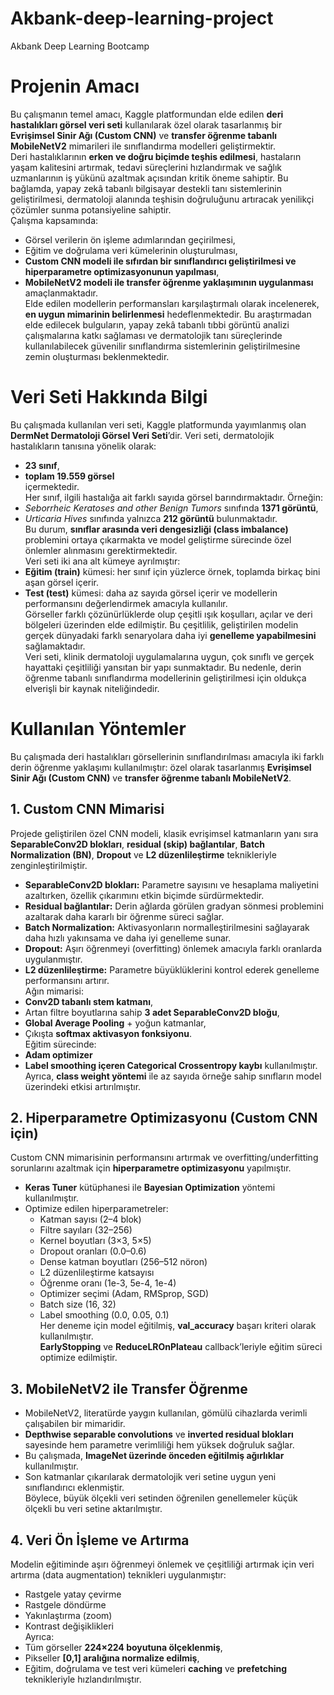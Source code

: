 # Akbank-deep-learning-project
Akbank Deep Learning Bootcamp
# Projenin Amacı  
Bu çalışmanın temel amacı, Kaggle platformundan elde edilen **deri hastalıkları görsel veri seti** kullanılarak özel olarak tasarlanmış bir **Evrişimsel Sinir Ağı (Custom CNN)** ve **transfer öğrenme tabanlı MobileNetV2** mimarileri ile sınıflandırma modelleri geliştirmektir.  
Deri hastalıklarının **erken ve doğru biçimde teşhis edilmesi**, hastaların yaşam kalitesini artırmak, tedavi süreçlerini hızlandırmak ve sağlık uzmanlarının iş yükünü azaltmak açısından kritik öneme sahiptir. Bu bağlamda, yapay zekâ tabanlı bilgisayar destekli tanı sistemlerinin geliştirilmesi, dermatoloji alanında teşhisin doğruluğunu artıracak yenilikçi çözümler sunma potansiyeline sahiptir.  
Çalışma kapsamında:  
- Görsel verilerin ön işleme adımlarından geçirilmesi,  
- Eğitim ve doğrulama veri kümelerinin oluşturulması,  
- **Custom CNN modeli ile sıfırdan bir sınıflandırıcı geliştirilmesi ve hiperparametre optimizasyonunun yapılması**,  
- **MobileNetV2 modeli ile transfer öğrenme yaklaşımının uygulanması**  
amaçlanmaktadır.  
Elde edilen modellerin performansları karşılaştırmalı olarak incelenerek, **en uygun mimarinin belirlenmesi** hedeflenmektedir. Bu araştırmadan elde edilecek bulguların, yapay zekâ tabanlı tıbbi görüntü analizi çalışmalarına katkı sağlaması ve dermatolojik tanı süreçlerinde kullanılabilecek güvenilir sınıflandırma sistemlerinin geliştirilmesine zemin oluşturması beklenmektedir.

# Veri Seti Hakkında Bilgi  
Bu çalışmada kullanılan veri seti, Kaggle platformunda yayımlanmış olan **DermNet Dermatoloji Görsel Veri Seti**’dir. Veri seti, dermatolojik hastalıkların tanısına yönelik olarak:  
- **23 sınıf**,  
- **toplam 19.559 görsel**  
içermektedir.  
Her sınıf, ilgili hastalığa ait farklı sayıda görsel barındırmaktadır. Örneğin:  
- *Seborrheic Keratoses and other Benign Tumors* sınıfında **1371 görüntü**,  
- *Urticaria Hives* sınıfında yalnızca **212 görüntü** bulunmaktadır.  
Bu durum, **sınıflar arasında veri dengesizliği (class imbalance)** problemini ortaya çıkarmakta ve model geliştirme sürecinde özel önlemler alınmasını gerektirmektedir.  
Veri seti iki ana alt kümeye ayrılmıştır:  
- **Eğitim (train)** kümesi: her sınıf için yüzlerce örnek, toplamda birkaç bini aşan görsel içerir.  
- **Test (test)** kümesi: daha az sayıda görsel içerir ve modellerin performansını değerlendirmek amacıyla kullanılır.  
Görseller farklı çözünürlüklerde olup çeşitli ışık koşulları, açılar ve deri bölgeleri üzerinden elde edilmiştir. Bu çeşitlilik, geliştirilen modelin gerçek dünyadaki farklı senaryolara daha iyi **genelleme yapabilmesini** sağlamaktadır.  
Veri seti, klinik dermatoloji uygulamalarına uygun, çok sınıflı ve gerçek hayattaki çeşitliliği yansıtan bir yapı sunmaktadır. Bu nedenle, derin öğrenme tabanlı sınıflandırma modellerinin geliştirilmesi için oldukça elverişli bir kaynak niteliğindedir.

# Kullanılan Yöntemler  

Bu çalışmada deri hastalıkları görsellerinin sınıflandırılması amacıyla iki farklı derin öğrenme yaklaşımı kullanılmıştır: özel olarak tasarlanmış **Evrişimsel Sinir Ağı (Custom CNN)** ve **transfer öğrenme tabanlı MobileNetV2**.  
## 1. Custom CNN Mimarisi  
Projede geliştirilen özel CNN modeli, klasik evrişimsel katmanların yanı sıra **SeparableConv2D blokları**, **residual (skip) bağlantılar**, **Batch Normalization (BN)**, **Dropout** ve **L2 düzenlileştirme** teknikleriyle zenginleştirilmiştir.  
- **SeparableConv2D blokları:** Parametre sayısını ve hesaplama maliyetini azaltırken, özellik çıkarımını etkin biçimde sürdürmektedir.  
- **Residual bağlantılar:** Derin ağlarda görülen gradyan sönmesi problemini azaltarak daha kararlı bir öğrenme süreci sağlar.  
- **Batch Normalization:** Aktivasyonların normalleştirilmesini sağlayarak daha hızlı yakınsama ve daha iyi genelleme sunar.  
- **Dropout:** Aşırı öğrenmeyi (overfitting) önlemek amacıyla farklı oranlarda uygulanmıştır.  
- **L2 düzenlileştirme:** Parametre büyüklüklerini kontrol ederek genelleme performansını artırır.  
Ağın mimarisi:  
- **Conv2D tabanlı stem katmanı**,  
- Artan filtre boyutlarına sahip **3 adet SeparableConv2D bloğu**,  
- **Global Average Pooling** + yoğun katmanlar,  
- Çıkışta **softmax aktivasyon fonksiyonu**.  
Eğitim sürecinde:  
- **Adam optimizer**  
- **Label smoothing içeren Categorical Crossentropy kaybı** kullanılmıştır.  
Ayrıca, **class weight yöntemi** ile az sayıda örneğe sahip sınıfların model üzerindeki etkisi artırılmıştır.

## 2. Hiperparametre Optimizasyonu (Custom CNN için)  
Custom CNN mimarisinin performansını artırmak ve overfitting/underfitting sorunlarını azaltmak için **hiperparametre optimizasyonu** yapılmıştır.  
- **Keras Tuner** kütüphanesi ile **Bayesian Optimization** yöntemi kullanılmıştır.  
- Optimize edilen hiperparametreler:  
  - Katman sayısı (2–4 blok)  
  - Filtre sayıları (32–256)  
  - Kernel boyutları (3×3, 5×5)  
  - Dropout oranları (0.0–0.6)  
  - Dense katman boyutları (256–512 nöron)  
  - L2 düzenlileştirme katsayısı  
  - Öğrenme oranı (1e-3, 5e-4, 1e-4)  
  - Optimizer seçimi (Adam, RMSprop, SGD)  
  - Batch size (16, 32)  
  - Label smoothing (0.0, 0.05, 0.1)  
Her deneme için model eğitilmiş, **val_accuracy** başarı kriteri olarak kullanılmıştır.  
**EarlyStopping** ve **ReduceLROnPlateau** callback’leriyle eğitim süreci optimize edilmiştir.

## 3. MobileNetV2 ile Transfer Öğrenme  
- MobileNetV2, literatürde yaygın kullanılan, gömülü cihazlarda verimli çalışabilen bir mimaridir.  
- **Depthwise separable convolutions** ve **inverted residual blokları** sayesinde hem parametre verimliliği hem yüksek doğruluk sağlar.  
- Bu çalışmada, **ImageNet üzerinde önceden eğitilmiş ağırlıklar** kullanılmıştır.  
- Son katmanlar çıkarılarak dermatolojik veri setine uygun yeni sınıflandırıcı eklenmiştir.  
Böylece, büyük ölçekli veri setinden öğrenilen genellemeler küçük ölçekli bu veri setine aktarılmıştır.  

## 4. Veri Ön İşleme ve Artırma  
Modelin eğitiminde aşırı öğrenmeyi önlemek ve çeşitliliği artırmak için veri artırma (data augmentation) teknikleri uygulanmıştır:  
- Rastgele yatay çevirme  
- Rastgele döndürme  
- Yakınlaştırma (zoom)  
- Kontrast değişiklikleri  
Ayrıca:  
- Tüm görseller **224×224 boyutuna ölçeklenmiş**,  
- Pikseller **[0,1] aralığına normalize edilmiş**,  
- Eğitim, doğrulama ve test veri kümeleri **caching** ve **prefetching** teknikleriyle hızlandırılmıştır.  


